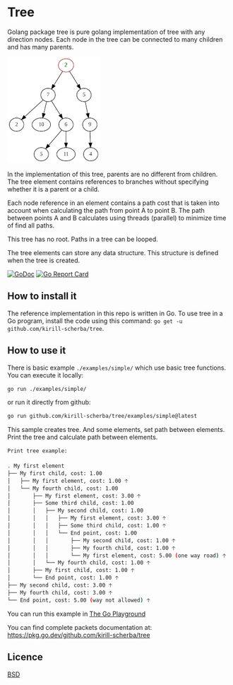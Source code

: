 # Tree

Golang package tree is pure golang implementation of tree with any direction nodes. Each node in the tree can be connected to many children and has many parents.

![Multinode tree](mchtree.png "Multinode tree")

In the implementation of this tree, parents are no different from children. The tree element contains references to branches without specifying whether it is a parent or a child.

Each node reference in an element contains a path cost that is taken into account when calculating the path from point A to point B. The path between points A and B calculates using threads (parallel) to minimize time of find all paths.

This tree has no root. Paths in a tree can be looped.

The tree elements can store any data structure. This structure is defined when the tree is created.

[![GoDoc](https://godoc.org/github.com/kirill-scherba/tree?status.svg)](https://godoc.org/github.com/kirill-scherba/tree/)
[![Go Report Card](https://goreportcard.com/badge/github.com/kirill-scherba/tree)](https://goreportcard.com/report/github.com/kirill-scherba/tree)

## How to install it

The reference implementation in this repo is written in Go. To use tree
in a Go program, install the code using this command: `go get -u github.com/kirill-scherba/tree`.

## How to use it

There is basic example `./examples/simple/` which use basic tree functions. You can execute it locally:

```bash
go run ./examples/simple/
```

or run it directly from github:

```bash
go run github.com/kirill-scherba/tree/examples/simple@latest
```

This sample creates tree. And some elements, set path between elements. Print the tree and calculate path between elements.

```bash
Print tree example:

. My first element
├── My first child, cost: 1.00
│   ├── My first element, cost: 1.00 🡡
│   └── My fourth child, cost: 1.00
│       ├── My first element, cost: 3.00 🡡
│       ├── Some third child, cost: 1.00
│       │   ├── My second child, cost: 1.00
│       │   │   ├── My first element, cost: 3.00 🡡
│       │   │   ├── Some third child, cost: 1.00 🡡
│       │   │   └── End point, cost: 1.00
│       │   │       ├── My second child, cost: 1.00 🡡
│       │   │       ├── My fourth child, cost: 1.00 🡡
│       │   │       └── My first element, cost: 5.00 (one way road) 🡡
│       │   └── My fourth child, cost: 1.00 🡡
│       ├── My first child, cost: 1.00 🡡
│       └── End point, cost: 1.00 🡡
├── My second child, cost: 3.00 🡡
├── My fourth child, cost: 3.00 🡡
└── End point, cost: 5.00 (way not allowed) 🡡
```

You can run this example in [The Go Playground](https://go.dev/play/p/oNlsTAdGWJP)

You can find complete packets documentation at: <https://pkg.go.dev/github.com/kirill-scherba/tree>

## Licence

[BSD](LICENSE)
